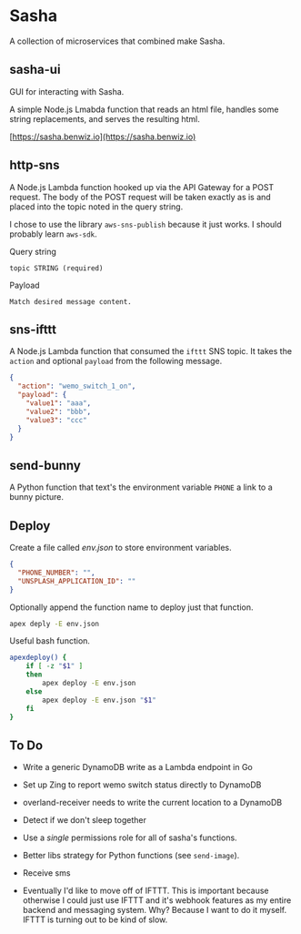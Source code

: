 # Sasha

A collection of microservices that combined make Sasha.

## sasha-ui

GUI for interacting with Sasha.

A simple Node.js Lmabda function that reads an html file, handles some string replacements, and serves the resulting html.

[https://sasha.benwiz.io](https://sasha.benwiz.io)

## http-sns

A Node.js Lambda function hooked up via the API Gateway for a POST request. The body of the POST request will be taken exactly as is and placed into the topic noted in the query string.

I chose to use the library `aws-sns-publish` because it just works. I should probably learn `aws-sdk`.

Query string

```text
topic STRING (required)
```

Payload

```text
Match desired message content.
```

## sns-ifttt

A Node.js Lambda function that consumed the `ifttt` SNS topic. It takes the `action` and optional `payload` from the following message.

```json
{
  "action": "wemo_switch_1_on",
  "payload": {
    "value1": "aaa",
    "value2": "bbb",
    "value3": "ccc"
  }
}
```

## send-bunny

A Python function that text's the environment variable `PHONE` a link to a bunny picture.

## Deploy

Create a file called _env.json_ to store environment variables.

```json
{
  "PHONE_NUMBER": "",
  "UNSPLASH_APPLICATION_ID": ""
}
```

Optionally append the function name to deploy just that function.

```bash
apex deply -E env.json
```

Useful bash function.

```bash
apexdeploy() {
    if [ -z "$1" ]
    then
        apex deploy -E env.json
    else
        apex deploy -E env.json "$1"
    fi
}
```

## To Do

- Write a generic DynamoDB write as a Lambda endpoint in Go
- Set up Zing to report wemo switch status directly to DynamoDB
- overland-receiver needs to write the current location to a DynamoDB

- Detect if we don't sleep together

- Use a _single_ permissions role for all of sasha's functions.
- Better libs strategy for Python functions (see `send-image`).
- Receive sms
- Eventually I'd like to move off of IFTTT. This is important because otherwise I could just use IFTTT and it's webhook features as my entire backend and messaging system. Why? Because I want to do it myself. IFTTT is turning out to be kind of slow.

